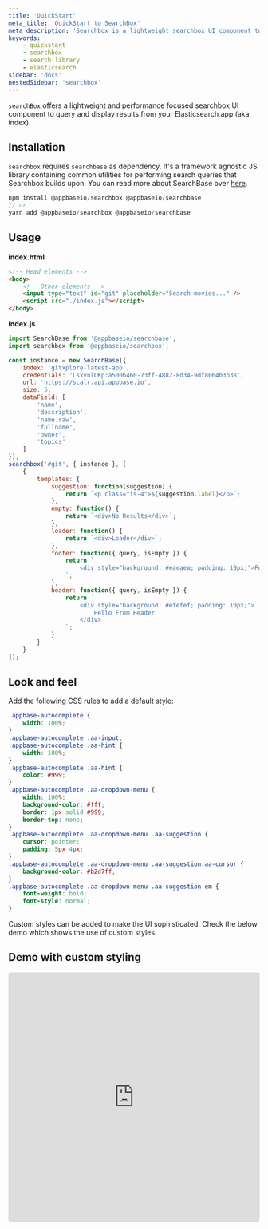 ```yaml
---
title: 'QuickStart'
meta_title: 'QuickStart to SearchBox'
meta_description: 'Searchbox is a lightweight searchbox UI component to query your Elasticsearch app.'
keywords:
    - quickstart
    - searchbox
    - search library
    - elasticsearch
sidebar: 'docs'
nestedSidebar: 'searchbox'
---
```



`searchBox` offers a lightweight and performance focused searchbox UI component to query and display results from your Elasticsearch app (aka index).

## Installation

`searchbox` requires `searchbase` as dependency. It's a framework agnostic JS library containing common utilities for performing search queries that Searchbox builds upon. You can read more about SearchBase over [here](/docs/reactivesearch/searchbase/overview/QuickStart/).

```js
npm install @appbaseio/searchbox @appbaseio/searchbase
// or
yarn add @appbaseio/searchbox @appbaseio/searchbase
```

## Usage

**index.html**
```html
<!-- Head elements -->
<body>
	<!-- Other elements -->
	<input type="text" id="git" placeholder="Search movies..." />
	<script src="./index.js"></script>
</body>
```

**index.js**

```js
import SearchBase from '@appbaseio/searchbase';
import searchbox from '@appbaseio/searchbox';

const instance = new SearchBase({
	index: 'gitxplore-latest-app',
	credentials: 'LsxvulCKp:a500b460-73ff-4882-8d34-9df8064b3b38',
	url: 'https://scalr.api.appbase.io',
	size: 5,
	dataField: [
		'name',
		'description',
		'name.raw',
		'fullname',
		'owner',
		'topics'
	]
});
searchbox('#git', { instance }, [
	{
		templates: {
			suggestion: function(suggestion) {
				return `<p class="is-4">${suggestion.label}</p>`;
			},
			empty: function() {
				return `<div>No Results</div>`;
			},
			loader: function() {
				return `<div>Loader</div>`;
			},
			footer: function({ query, isEmpty }) {
				return `
					<div style="background: #eaeaea; padding: 10px;">Footer</div>
				`;
			},
			header: function({ query, isEmpty }) {
				return `
					<div style="background: #efefef; padding: 10px;">
						Hello From Header
					</div>
				`;
			}
		}
	}
]);
```

## Look and feel

Add the following CSS rules to add a default style:

```css
.appbase-autocomplete {
	width: 100%;
}
.appbase-autocomplete .aa-input,
.appbase-autocomplete .aa-hint {
	width: 100%;
}
.appbase-autocomplete .aa-hint {
	color: #999;
}
.appbase-autocomplete .aa-dropdown-menu {
	width: 100%;
	background-color: #fff;
	border: 1px solid #999;
	border-top: none;
}
.appbase-autocomplete .aa-dropdown-menu .aa-suggestion {
	cursor: pointer;
	padding: 5px 4px;
}
.appbase-autocomplete .aa-dropdown-menu .aa-suggestion.aa-cursor {
	background-color: #b2d7ff;
}
.appbase-autocomplete .aa-dropdown-menu .aa-suggestion em {
	font-weight: bold;
	font-style: normal;
}
```

Custom styles can be added to make the UI sophisticated. Check the below demo which shows the use of custom styles.

## Demo with custom styling

<iframe src="https://codesandbox.io/embed/github/appbaseio/searchbox/tree/master/packages/searchbox/examples/searchbar-with-style?fontsize=14&hidenavigation=1&view=preview" title="autocomplete-example" allow="geolocation; microphone; camera; midi; vr; accelerometer; gyroscope; payment; ambient-light-sensor; encrypted-media; usb" style="width:100%; height:500px; border:0; border-radius: 4px; overflow:hidden;" sandbox="allow-modals allow-forms allow-popups allow-scripts allow-same-origin"></iframe>
